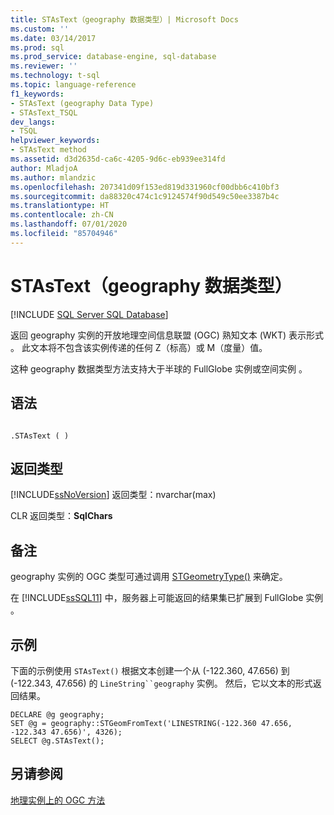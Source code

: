 ```yaml
---
title: STAsText（geography 数据类型）| Microsoft Docs
ms.custom: ''
ms.date: 03/14/2017
ms.prod: sql
ms.prod_service: database-engine, sql-database
ms.reviewer: ''
ms.technology: t-sql
ms.topic: language-reference
f1_keywords:
- STAsText (geography Data Type)
- STAsText_TSQL
dev_langs:
- TSQL
helpviewer_keywords:
- STAsText method
ms.assetid: d3d2635d-ca6c-4205-9d6c-eb939ee314fd
author: MladjoA
ms.author: mlandzic
ms.openlocfilehash: 207341d09f153ed819d331960cf00dbb6c410bf3
ms.sourcegitcommit: da88320c474c1c9124574f90d549c50ee3387b4c
ms.translationtype: HT
ms.contentlocale: zh-CN
ms.lasthandoff: 07/01/2020
ms.locfileid: "85704946"
---
```

# <a name="stastext-geography-data-type"></a>STAsText（geography 数据类型）
[!INCLUDE [SQL Server SQL Database](../../includes/applies-to-version/sql-asdb.md)]

  返回 geography 实例的开放地理空间信息联盟 (OGC) 熟知文本 (WKT) 表示形式  。 此文本将不包含该实例传递的任何 Z（标高）或 M（度量）值。  
  
 这种 geography 数据类型方法支持大于半球的 FullGlobe 实例或空间实例   。  
  
## <a name="syntax"></a>语法  
  
```  
  
.STAsText ( )  
```  
  
## <a name="return-types"></a>返回类型  
 [!INCLUDE[ssNoVersion](../../includes/ssnoversion-md.md)] 返回类型：nvarchar(max)   
  
 CLR 返回类型：**SqlChars**  
  
## <a name="remarks"></a>备注  
 geography 实例的 OGC 类型可通过调用 [STGeometryType()](../../t-sql/spatial-geography/stgeometrytype-geography-data-type.md) 来确定。  
  
 在 [!INCLUDE[ssSQL11](../../includes/sssql11-md.md)] 中，服务器上可能返回的结果集已扩展到 FullGlobe 实例  。  
  
## <a name="examples"></a>示例  
 下面的示例使用 `STAsText()` 根据文本创建一个从 (-122.360, 47.656) 到 (-122.343, 47.656) 的 `LineString``geography` 实例。 然后，它以文本的形式返回结果。  
  
```  
DECLARE @g geography;  
SET @g = geography::STGeomFromText('LINESTRING(-122.360 47.656, -122.343 47.656)', 4326);  
SELECT @g.STAsText();  
```  
  
## <a name="see-also"></a>另请参阅  
 [地理实例上的 OGC 方法](../../t-sql/spatial-geography/ogc-methods-on-geography-instances.md)  
  
  
